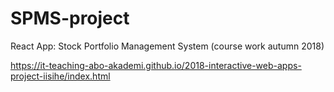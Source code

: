 # SPMS-project

React App: Stock Portfolio Management System (course work autumn 2018)

https://it-teaching-abo-akademi.github.io/2018-interactive-web-apps-project-iisihe/index.html
